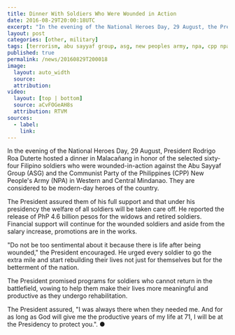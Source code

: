 ```yaml
---
title: Dinner With Soldiers Who Were Wounded in Action
date: 2016-08-29T20:00:18UTC
excerpt: "In the evening of the National Heroes Day, 29 August, the President hosted a dinner in Malacañang for the selected sixty-four soldiers who were wounded-in-action against the Abu Sayyaf Group and the New People's Army."
layout: post
categories: [other, military]
tags: [terrorism, abu sayyaf group, asg, new peoples army, npa, cpp npa, president]
published: true
permalink: /news/20160829T200018
image:
  layout: auto_width
  source: 
  attribution: 
video:
  layout: [top | bottom]
  source: aCvFOGeAH8s
  attribution: RTVM
sources:
  - label:
    link:
---
```


In the evening of the National Heroes Day, 29 August, President Rodrigo Roa Duterte hosted a dinner in Malacañang in honor of the selected sixty-four Filipino soldiers who were wounded-in-action against the Abu Sayyaf Group (ASG) and the Communist Party of the Philippines (CPP) New People's Army (NPA) in Western and Central Mindanao. They are considered to be modern-day heroes of the country.

The President assured them of his full support and that under his presidency the welfare of all soldiers will be taken care off.
He reported the release of PhP 4.6 billion pesos for the widows and retired soldiers.
Financial support will continue for the wounded soldiers and aside from the salary increase, promotions are in the works. 

"Do not be too sentimental about it because there is life after being wounded," the President encouraged.
He urged every soldier to go the extra mile and start rebuilding their lives not just for themselves but for the betterment of the nation.

The President promised programs for soldiers who cannot return in the battlefield, vowing to help them make their lives more meaningful and productive as they undergo rehabilitation.

The President assured, "I was always there when they needed me. And for as long as God will give me the productive years of my life at 71, I will be at the Presidency to protect you.".
&#x25cf;
